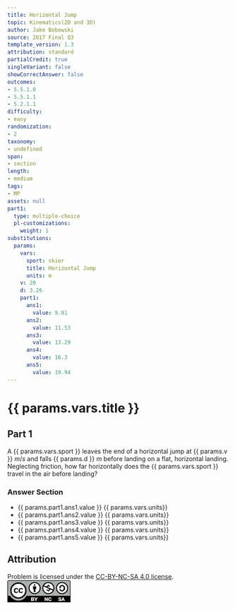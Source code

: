 ```yaml
---
title: Horizontal Jump
topic: Kinematics(2D and 3D)
author: Jake Bobowski
source: 2017 Final Q3
template_version: 1.3
attribution: standard
partialCredit: true
singleVariant: false
showCorrectAnswer: false
outcomes:
- 5.5.1.0
- 5.5.1.1
- 5.2.1.1
difficulty:
- easy
randomization:
- 2
taxonomy:
- undefined
span:
- section
length:
- medium
tags:
- MP
assets: null
part1:
  type: multiple-choice
  pl-customizations:
    weight: 1
substitutions:
  params:
    vars:
      sport: skier
      title: Horizontal Jump
      units: m
    v: 20
    d: 3.26
    part1:
      ans1:
        value: 9.81
      ans2:
        value: 11.53
      ans3:
        value: 13.29
      ans4:
        value: 16.3
      ans5:
        value: 19.94
---
```

# {{ params.vars.title }}

## Part 1

A {{ params.vars.sport }} leaves the end of a horizontal jump at {{ params.v }} $m/s$ and falls {{ params.d }} $m$ before landing on a flat, horizontal landing.
Neglecting friction, how far horizontally does the {{ params.vars.sport }} travel in the air before landing?

### Answer Section

- {{ params.part1.ans1.value }} {{ params.vars.units}}
- {{ params.part1.ans2.value }} {{ params.vars.units}}
- {{ params.part1.ans3.value }} {{ params.vars.units}}
- {{ params.part1.ans4.value }} {{ params.vars.units}}
- {{ params.part1.ans5.value }} {{ params.vars.units}}

## Attribution

Problem is licensed under the [CC-BY-NC-SA 4.0 license](https://creativecommons.org/licenses/by-nc-sa/4.0/).<br> ![The Creative Commons 4.0 license requiring attribution-BY, non-commercial-NC, and share-alike-SA license.](https://raw.githubusercontent.com/firasm/bits/master/by-nc-sa.png)